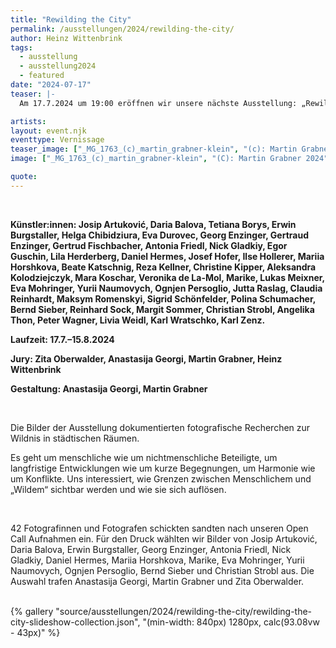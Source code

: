 ```yaml
---
title: "Rewilding the City"
permalink: /ausstellungen/2024/rewilding-the-city/
author: Heinz Wittenbrink
tags:
  - ausstellung
  - ausstellung2024
  - featured
date: "2024-07-17"
teaser: |-
  Am 17.7.2024 um 19:00 eröffnen wir unsere nächste Ausstellung: „Rewilding the City". Die Bilder der Ausstellung dokumentieren fotografische Recherchen zur Wildnis in städtischen Räumen.

artists:
layout: event.njk
eventtype: Vernissage
teaser_image: ["_MG_1763_(c)_martin_grabner-klein", "(c): Martin Grabner 2024"]
image: ["_MG_1763_(c)_martin_grabner-klein", "(C): Martin Grabner 2024"]

quote:
---
```


<br/>



**Künstler:innen: Josip Artuković, Daria Balova, Tetiana Borys, Erwin Burgstaller, Helga Chibidziura, Eva Durovec, Georg Enzinger, Gertraud Enzinger, Gertrud Fischbacher, Antonia Friedl, Nick Gladkiy, Egor Guschin, Lila Herderberg, Daniel Hermes, Josef Hofer, Ilse Hollerer, Mariia Horshkova, Beate Katschnig, Reza Kellner, Christine Kipper, Aleksandra Kolodziejczyk, Mara Koschar, Veronika de La-Mol, Marike, Lukas Meixner, Eva Mohringer, Yurii Naumovych, Ognjen Persoglio, Jutta Raslag, Claudia Reinhardt, Maksym Romenskyi, Sigrid Schönfelder, Polina Schumacher, Bernd Sieber, Reinhard Sock, Margit Sommer, Christian Strobl, Angelika Thon, Peter Wagner, Livia Weidl, Karl Wratschko, Karl Zenz.**

**Laufzeit: 17.7.–15.8.2024**

**Jury: Zita Oberwalder, Anastasija Georgi, Martin Grabner, Heinz Wittenbrink**

**Gestaltung: Anastasija Georgi, Martin Grabner**



<br/>

Die Bilder der Ausstellung dokumentierten fotografische Recherchen zur Wildnis in städtischen Räumen.

Es geht um menschliche wie um nichtmenschliche Beteiligte, um langfristige Entwicklungen wie um kurze Begegnungen, um Harmonie wie um Konflikte. Uns interessiert, wie Grenzen zwischen Menschlichem und „Wildem“ sichtbar werden und wie sie sich auflösen.

<br/>

42 Fotografinnen und Fotografen schickten sandten nach unseren Open Call Aufnahmen ein. Für den Druck wählten wir Bilder von Josip Artuković, Daria Balova, Erwin Burgstaller, Georg Enzinger, Antonia Friedl, Nick Gladkiy, Daniel Hermes, Mariia Horshkova, Marike, Eva Mohringer, Yurii Naumovych, Ognjen Persoglio, Bernd Sieber und Christian Strobl aus. Die Auswahl trafen Anastasija Georgi, Martin Grabner und Zita Oberwalder.

<br/>

<article style="padding: 0">
<div style="--slide-show-slide-height: 80dvh;">{% gallery "source/ausstellungen/2024/rewilding-the-city/rewilding-the-city-slideshow-collection.json", "(min-width: 840px) 1280px, calc(93.08vw - 43px)" %}</div>
</article>
